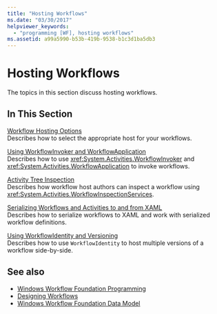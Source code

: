 ```yaml
---
title: "Hosting Workflows"
ms.date: "03/30/2017"
helpviewer_keywords: 
  - "programming [WF], hosting workflows"
ms.assetid: a99a5990-b53b-419b-9538-b1c3d1ba5db3
---
```

# Hosting Workflows
The topics in this section discuss hosting workflows.  
  
## In This Section  
 [Workflow Hosting Options](workflow-hosting-options.md)  
 Describes how to select the appropriate host for your workflows.  
  
 [Using WorkflowInvoker and WorkflowApplication](using-workflowinvoker-and-workflowapplication.md)  
 Describes how to use <xref:System.Activities.WorkflowInvoker> and <xref:System.Activities.WorkflowApplication> to invoke workflows.  
  
 [Activity Tree Inspection](activity-tree-inspection.md)  
 Describes how workflow host authors can inspect a workflow using <xref:System.Activities.WorkflowInspectionServices>.  
  
 [Serializing Workflows and Activities to and from XAML](serializing-workflows-and-activities-to-and-from-xaml.md)  
 Describes how to serialize workflows to XAML and work with serialized workflow definitions.  
  
 [Using WorkflowIdentity and Versioning](using-workflowidentity-and-versioning.md)  
 Describes how to use `WorkflowIdentity` to host multiple versions of a workflow side-by-side.  
  
## See also

- [Windows Workflow Foundation Programming](programming.md)
- [Designing Workflows](designing-workflows.md)
- [Windows Workflow Foundation Data Model](data-model.md)
